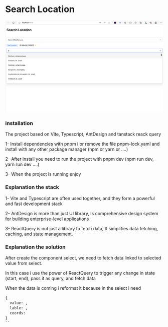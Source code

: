 # Search Location

<img src="./public/cp.png">

### installation

The project based on Vite, Typescript, AntDesign and tanstack reack query

1- Install dependencies with pnpm i or remove the file pnpm-lock.yaml and install with any other package manager (npm or yarn or ....)

2- After install you need to run the project with pnpm dev (npm run dev, yarn run dev ....)

3- When the project is running enjoy

### Explanation the stack

1- Vite and Typescript are often used together, and they form a powerful and fast development stack

2- AntDesign is more than just UI library, Is comprehensive design system for building enterprise-level applications

3- ReactQuery is not just a library to fetch data, It simplifies data fetching, caching, and state management.

### Explanation the solution

After create the component select, we need to fetch data linked to selected value from select.

In this case i use the power of ReactQuery to trigger any change in state (start, end), pass it as query, and fetch data

When the data is coming i reformat it because in the select i need

```
{
  value: ,
  lable: ,
  coords:
}
``
```
